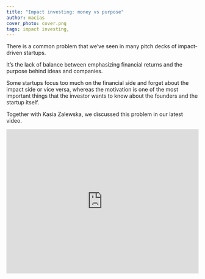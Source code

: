 ```yaml
---
title: "Impact investing: money vs purpose"
author: macias
cover_photo: cover.png
tags: impact investing,
---
```


There is a common problem that we’ve seen in many pitch decks of impact-driven startups.

It’s the lack of balance between emphasizing financial returns and the purpose behind ideas and companies.

Some startups focus too much on the financial side and forget about the impact side or vice versa, whereas the motivation is one of the most important things that the investor wants to know about the founders and the startup itself.

Together with Kasia Zalewska, we discussed this problem in our latest video.

<iframe width="100%" height="378" src="https://www.youtube.com/embed/RoYjXkKpci0" frameborder="0" allow="accelerometer; autoplay; clipboard-write; encrypted-media; gyroscope; picture-in-picture" allowfullscreen></iframe>
